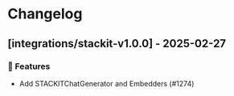 # Changelog

## [integrations/stackit-v1.0.0] - 2025-02-27

### 🚀 Features

- Add STACKITChatGenerator and Embedders (#1274)

<!-- generated by git-cliff -->
